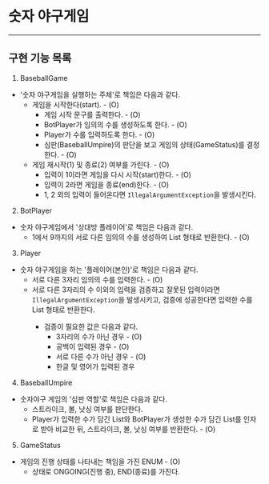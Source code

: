 # 숫자 야구게임 

---

## 구현 기능 목록

1. BaseballGame

- '숫자 야구게임을 실행하는 주체'로 책임은 다음과 같다.
  - 게임을 시작한다(start). - (O)
    - 게임 시작 문구를 출력한다. - (O)
    - BotPlayer가 임의의 수를 생성하도록 한다. - (O)
    - Player가 수를 입력하도록 한다. - (O)
    - 심판(BaseballUmpire)의 판단을 보고 게임의 상태(GameStatus)를 결정한다. - (O)
  - 게임 재시작(1) 및 종료(2) 여부를 가린다. - (O)
    - 입력이 1이라면 게임을 다시 시작(start)한다. - (O)
    - 입력이 2라면 게임을 종료(end)한다. - (O)
    - 1, 2 외의 입력이 들어온다면 `IllegalArgumentException`을 발생시킨다.

2. BotPlayer

- 숫자 야구게임에서 '상대방 플레이어'로 책임은 다음과 같다.
  - 1에서 9까지의 서로 다른 임의의 수를 생성하여 List<Integer> 형태로 반환한다. - (O)

3. Player

- 숫자 야구게임을 하는 '플레이어(본인)'로 책임은 다음과 같다.
  - 서로 다른 3자리 임의의 수를 입력한다. - (O)
  - 서로 다른 3자리의 수 이외의 입력을 검증하고 잘못된 입력이라면 `IllegalArgumentException`을 발생시키고, 검증에 성공한다면 입력한 수를 List<Integer> 형태로 반환한다. 
    - 검증이 필요한 값은 다음과 같다.
      - 3자리의 수가 아닌 경우 - (O)
      - 공백이 입력된 경우 - (O)
      - 서로 다른 수가 아닌 경우 - (O)
      - 한글 및 영어가 입력된 경우
  

4. BaseballUmpire
  - 숫자야구 게임의 '심판 역할'로 책임은 다음과 같다.
    - 스트라이크, 볼, 낫싱 여부를 판단한다.
    - Player가 입력한 수가 담긴 List와 BotPlayer가 생성한 수가 담긴 List를 인자로 받아 비교한 뒤, 스트라이크, 볼, 낫싱 여부를 반환한다. - (O)

5. GameStatus
  - 게임의 진행 상태를 나타내는 책임을 가진 ENUM - (O)
    - 상태로 ONGOING(진행 중), END(종료)를 가진다.
